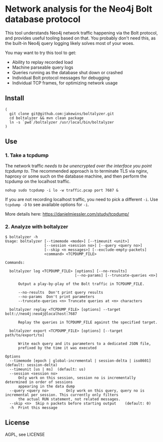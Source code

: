# Network analysis for the Neo4j Bolt database protocol

This tool understands Neo4j network traffic happening via the Bolt protocol, and provides useful tooling based on that.
You probably don't need this, as the built-in Neo4j query logging likely solves most of your woes.

You may want to try this tool to get:

- Ability to replay recorded load
- Machine parseable query logs
- Queries running as the database shut down or crashed
- Individual Bolt protocol messages for debugging
- Individual TCP frames, for optimizing network usage

## Install
    
    (
      git clone git@github.com:jakewins/boltalyzer.git
      cd boltalyzer && mvn clean package
      ln -s `pwd`/boltalyzer /usr/local/bin/boltalyzer
    )
    
## Use

### 1. Take a tcpdump

The network traffic *needs to be unencrypted over the interface you point tcpdump to*.
The recommended approach is to terminate TLS via nginx, haproxy or some such on the database machine, and then perform the tcpdump on the localhost traffic.

    nohup sudo tcpdump -i lo -w traffic.pcap port 7687 &
    
If you are not recording localhost traffic, you need to pick a different `-i`. 
Use `tcpdump -D` to see available options for `-i`.

More details here: https://danielmiessler.com/study/tcpdump/
    
### 2. Analyze with boltalyzer

    $ boltalyzer -h
    Usage: boltalyzer [--timemode <mode>] [--timeunit <unit>]
                      [--session <session no>] [--query <query no>]
                      [--skip <n messages>] [--exclude-empty-packets]
                      <command> <TCPDUMP_FILE>
    
    Commands:
    
      boltalyzer log <TCPDUMP_FILE> [options] [--no-results]
                                    [--no-params] [--truncate-queries <n>]
    
          Output a play-by-play of the Bolt traffic in TCPDUMP_FILE.
    
          --no-results  Don't print query results
          --no-params  Don't print parameters
          --truncate-queries <n> Truncate queries at <n> characters
    
      boltalyzer replay <TCPDUMP_FILE> [options] --target bolt://neo4j:neo4j@localhost:7687
    
          Replay the queries in TCPDUMP_FILE against the specified target.
    
      boltalyzer export <TCPDUMP_FILE> [options] [--target path/to/export/to]
    
          Write each query and its parameters to a dedicated JSON file,
          prefixed by the time it was executed
    
    Options
      --timemode [epoch | global-incremental | session-delta | iso8601]  (default: session-delta)
      --timeunit [us | ms]  (default: us)
      --session <session no>  
          Only work on this session, session no is incrementally determined in order of sessions
          appearing in the data dump
      --query <query no>        Only work on this query, query no is incremental per session. This currently only filters
          the actual RUN statement, not related messages.
      --skip <n>  Skip n packets before starting output    (default: 0)
      -h  Print this message


## License

AGPL, see LICENSE 
